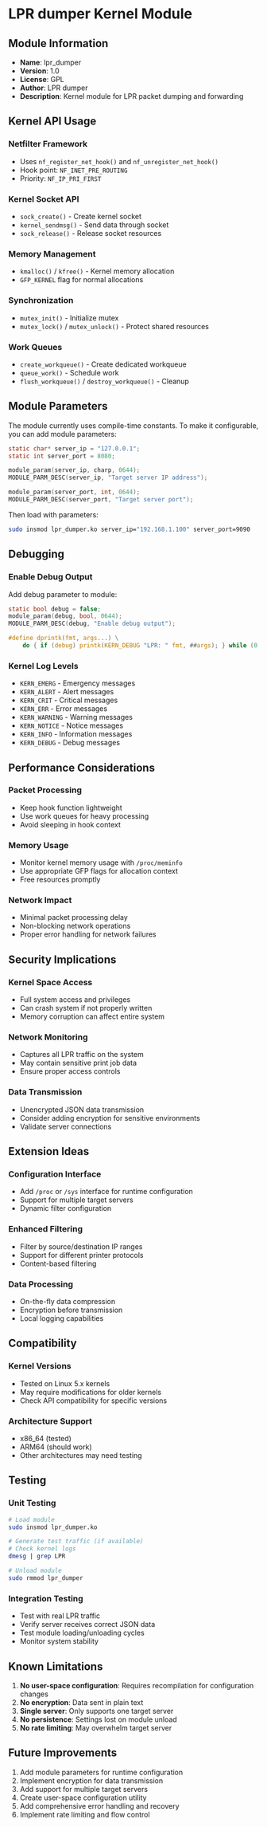 # LPR dumper Kernel Module

## Module Information
- **Name**: lpr_dumper
- **Version**: 1.0
- **License**: GPL
- **Author**: LPR dumper
- **Description**: Kernel module for LPR packet dumping and forwarding

## Kernel API Usage

### Netfilter Framework
- Uses `nf_register_net_hook()` and `nf_unregister_net_hook()`
- Hook point: `NF_INET_PRE_ROUTING`
- Priority: `NF_IP_PRI_FIRST`

### Kernel Socket API
- `sock_create()` - Create kernel socket
- `kernel_sendmsg()` - Send data through socket
- `sock_release()` - Release socket resources

### Memory Management
- `kmalloc()` / `kfree()` - Kernel memory allocation
- `GFP_KERNEL` flag for normal allocations

### Synchronization
- `mutex_init()` - Initialize mutex
- `mutex_lock()` / `mutex_unlock()` - Protect shared resources

### Work Queues
- `create_workqueue()` - Create dedicated workqueue
- `queue_work()` - Schedule work
- `flush_workqueue()` / `destroy_workqueue()` - Cleanup

## Module Parameters

The module currently uses compile-time constants. To make it configurable, you can add module parameters:

```c
static char* server_ip = "127.0.0.1";
static int server_port = 8080;

module_param(server_ip, charp, 0644);
MODULE_PARM_DESC(server_ip, "Target server IP address");

module_param(server_port, int, 0644);
MODULE_PARM_DESC(server_port, "Target server port");
```

Then load with parameters:
```bash
sudo insmod lpr_dumper.ko server_ip="192.168.1.100" server_port=9090
```

## Debugging

### Enable Debug Output
Add debug parameter to module:
```c
static bool debug = false;
module_param(debug, bool, 0644);
MODULE_PARM_DESC(debug, "Enable debug output");

#define dprintk(fmt, args...) \
    do { if (debug) printk(KERN_DEBUG "LPR: " fmt, ##args); } while (0)
```

### Kernel Log Levels
- `KERN_EMERG` - Emergency messages
- `KERN_ALERT` - Alert messages
- `KERN_CRIT` - Critical messages
- `KERN_ERR` - Error messages
- `KERN_WARNING` - Warning messages
- `KERN_NOTICE` - Notice messages
- `KERN_INFO` - Information messages
- `KERN_DEBUG` - Debug messages

## Performance Considerations

### Packet Processing
- Keep hook function lightweight
- Use work queues for heavy processing
- Avoid sleeping in hook context

### Memory Usage
- Monitor kernel memory usage with `/proc/meminfo`
- Use appropriate GFP flags for allocation context
- Free resources promptly

### Network Impact
- Minimal packet processing delay
- Non-blocking network operations
- Proper error handling for network failures

## Security Implications

### Kernel Space Access
- Full system access and privileges
- Can crash system if not properly written
- Memory corruption can affect entire system

### Network Monitoring
- Captures all LPR traffic on the system
- May contain sensitive print job data
- Ensure proper access controls

### Data Transmission
- Unencrypted JSON data transmission
- Consider adding encryption for sensitive environments
- Validate server connections

## Extension Ideas

### Configuration Interface
- Add `/proc` or `/sys` interface for runtime configuration
- Support for multiple target servers
- Dynamic filter configuration

### Enhanced Filtering
- Filter by source/destination IP ranges
- Support for different printer protocols
- Content-based filtering

### Data Processing
- On-the-fly data compression
- Encryption before transmission
- Local logging capabilities

## Compatibility

### Kernel Versions
- Tested on Linux 5.x kernels
- May require modifications for older kernels
- Check API compatibility for specific versions

### Architecture Support
- x86_64 (tested)
- ARM64 (should work)
- Other architectures may need testing

## Testing

### Unit Testing
```bash
# Load module
sudo insmod lpr_dumper.ko

# Generate test traffic (if available)
# Check kernel logs
dmesg | grep LPR

# Unload module
sudo rmmod lpr_dumper
```

### Integration Testing
- Test with real LPR traffic
- Verify server receives correct JSON data
- Test module loading/unloading cycles
- Monitor system stability

## Known Limitations

1. **No user-space configuration**: Requires recompilation for configuration changes
2. **No encryption**: Data sent in plain text
3. **Single server**: Only supports one target server
4. **No persistence**: Settings lost on module unload
5. **No rate limiting**: May overwhelm target server

## Future Improvements

1. Add module parameters for runtime configuration
2. Implement encryption for data transmission
3. Add support for multiple target servers
4. Create user-space configuration utility
5. Add comprehensive error handling and recovery
6. Implement rate limiting and flow control

